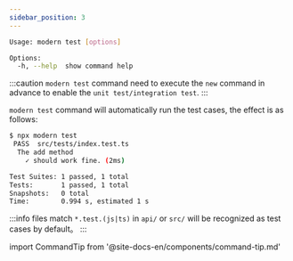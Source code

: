 ```yaml
---
sidebar_position: 3
---
```


```bash
Usage: modern test [options]

Options:
  -h, --help  show command help
```

:::caution
`modern test` command need to execute the `new` command in advance to enable the `unit test/integration test`.
:::

`modern test` command will automatically run the test cases, the effect is as follows:

```bash
$ npx modern test
 PASS  src/tests/index.test.ts
  The add method
    ✓ should work fine. (2ms)

Test Suites: 1 passed, 1 total
Tests:       1 passed, 1 total
Snapshots:   0 total
Time:        0.994 s, estimated 1 s
```

:::info
files match `*.test.(js|ts)` in `api/` or `src/` will be recognized as test cases by default。
:::

import CommandTip from '@site-docs-en/components/command-tip.md'

<CommandTip />
